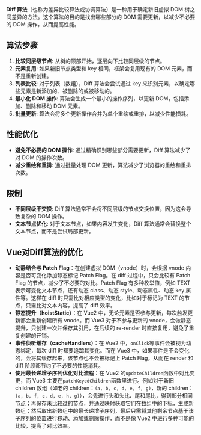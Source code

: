 **Diff 算法**（也称为差异比较算法或协调算法）是一种用于确定新旧虚拟 DOM 树之间差异的方法。这个算法的目的是找出哪些部分的 DOM 需要更新，以减少不必要的 DOM 操作，从而提高性能。

## 算法步骤
1. **比较同层级节点**: 从树的顶部开始，逐层向下比较同层级的节点。
2. **元素复用**: 如果新旧节点类型和 key 相同，框架会复用现有的 DOM 元素，而不是重新创建。
3. **列表比较**: 对于列表（数组），Diff 算法会尝试通过 key 来识别元素，以确定哪些元素是新添加的、被删除的或被移动的。
4. **最小化 DOM 操作**: 算法会生成一个最小的操作序列，以更新 DOM，包括添加、删除和移动 DOM 元素。
5. **批量更新**: 算法会将多个更新操作合并为单个重绘或重排，以减少性能损耗。

## 性能优化
- **避免不必要的 DOM 操作**: 通过精确识别哪些部分需要更新，Diff 算法减少了对 DOM 的操作次数。
- **减少重绘和重排**: 通过批量处理 DOM 更新，算法减少了浏览器的重绘和重排次数。

## 限制
- **不同层级不交换**: Diff 算法通常不会将不同层级的节点交换位置，因为这会导致复杂的 DOM 操作。
- **文本节点优化**: 对于文本节点，如果内容发生变化，Diff 算法通常会替换整个文本节点，而不是尝试局部更新。

## Vue对Diff算法的优化

- **动静结合与 Patch Flag**：在创建虚拟 DOM（vnode）时，会根据 vnode 内容是否可变化添加静态标记 Patch Flag。在 diff 过程中，只会比较有 Patch Flag 的节点，减少了不必要的对比。Patch Flag 有多种枚举值，例如 TEXT 表示可变化文本节点，还有动态 class、动态 style、动态属性、动态 key 属性等。这样在 diff 时只需比对相应类型的变化，比如对于标记为 TEXT 的节点，只需比对文本内容，提高了 diff 效率。
- **静态提升（hoistStatic）**：在 Vue2 中，无论元素是否参与更新，每次触发更新都会重新创建所有 vnode。而 Vue3 对于不参与更新的 vnode，会做静态提升，只创建一次并保存其引用，在后续的 re-render 时直接复用，避免了重复创建的开销。
- **事件侦听缓存（cacheHandlers）**：在 Vue2 中，`onClick`等事件会被视为动态绑定，每次 diff 时都要追踪其变化。而在 Vue3 中，如果事件是不会变化的，会将其缓存起来，该节点也不会被标记上 Patch Flag，从而在 render 和 diff 阶段都节约了不必要的性能消耗。
- **使用最长递增子序列优化对比流程**：在 Vue2 的`updateChildren`函数中对比变更，而 Vue3 主要在`patchKeyedChildren`函数里进行。例如对于新旧 children 数组（如老的 children：`(a, b, c, d, e, f, g)`，新的 children：`(a, b, f, c, d, e, h, g)`），会先进行头和头比、尾和尾比，得到部分相同节点；再保存未比较过的节点，并通过映射获取它们在数组中的下标，生成新数组；然后取出新数组中的最长递增子序列，最后只需将其他剩余节点基于该子序列的位置进行移动、添加或删除操作，而不是像 Vue2 中进行多种可能的比较，提高了对比效率。